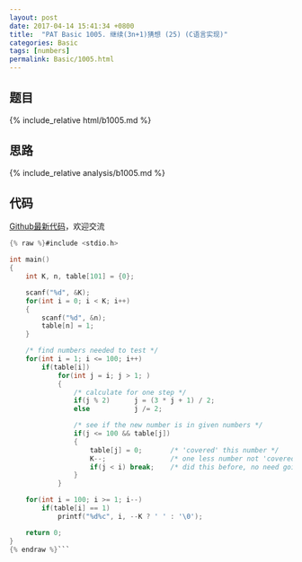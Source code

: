 ```yaml
---
layout: post
date: 2017-04-14 15:41:34 +0800
title:  "PAT Basic 1005. 继续(3n+1)猜想 (25) (C语言实现)"
categories: Basic
tags: [numbers]
permalink: Basic/1005.html
---
```


## 题目

{% include_relative html/b1005.md %}

## 思路

{% include_relative analysis/b1005.md %}

## 代码

[Github最新代码](https://github.com/OliverLew/PAT/blob/master/PATBasic/1005.c)，欢迎交流

```c
{% raw %}#include <stdio.h>

int main()
{
    int K, n, table[101] = {0};

    scanf("%d", &K);
    for(int i = 0; i < K; i++)
    {
        scanf("%d", &n);
        table[n] = 1;
    }

    /* find numbers needed to test */
    for(int i = 1; i <= 100; i++)
        if(table[i])
            for(int j = i; j > 1; )
            {
                /* calculate for one step */
                if(j % 2)      j = (3 * j + 1) / 2;
                else           j /= 2;

                /* see if the new number is in given numbers */
                if(j <= 100 && table[j])
                {
                    table[j] = 0;       /* 'covered' this number */
                    K--;                /* one less number not 'covered' */
                    if(j < i) break;    /* did this before, no need going on */
                }
            }

    for(int i = 100; i >= 1; i--)
        if(table[i] == 1)
            printf("%d%c", i, --K ? ' ' : '\0');

    return 0;
}
{% endraw %}```